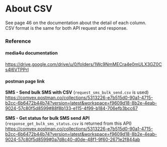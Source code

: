 # About CSV  
See page 46 on the documentation about the detail of each column.  
CSV format is the same for both API request and response.  

### Reference
#### media4u documentation
https://drive.google.com/drive/u/0/folders/1Wc9NmMECra4e0mULX3GZ0Cs4I6VTPPrI  

#### postman page link  
**SMS - Send bulk SMS with CSV** (`request_sms_bulk_send.csv` is used)  
https://comvex.postman.co/collections/5313226-e7b515d0-90a1-4715-b2cc-6b6472b44b74?version=latest&workspace=f9609d18-8b2e-4eab-9024-57c80f5d8599#88f8b133-e115-4f99-b184-706efb3bcc67

**SMS - Get status for bulk SMS send API** (`response_get_bulk_sms_status.csv` is returned from this API)  
https://comvex.postman.co/collections/5313226-e7b515d0-90a1-4715-b2cc-6b6472b44b74?version=latest&workspace=f9609d18-8b2e-4eab-9024-57c80f5d8599#0a7d8c40-d0de-48f1-9f60-2671e2f844ab
